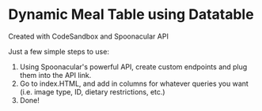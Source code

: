# Dynamic Meal Table using Datatable
Created with CodeSandbox and Spoonacular API

Just a few simple steps to use:

1. Using Spoonacular's powerful API, create custom endpoints and plug them into the API link.
2. Go to index.HTML, and add in columns for whatever queries you want (i.e. image type, ID, dietary restrictions, etc.)
3. Done!

